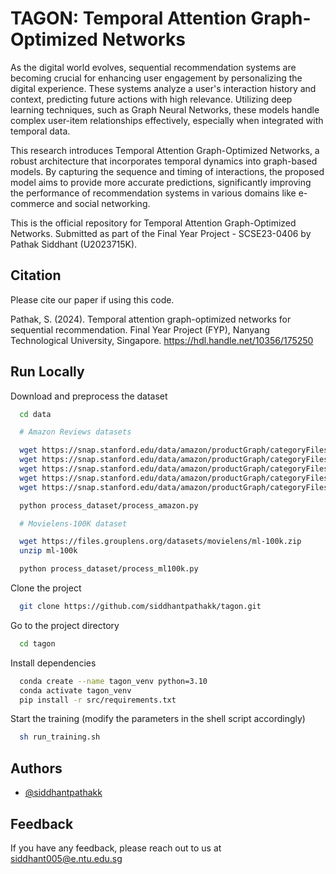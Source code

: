 # TAGON: Temporal Attention Graph-Optimized Networks


As the digital world evolves, sequential recommendation systems are becoming crucial for enhancing user engagement by personalizing the digital experience. These systems analyze a user's interaction history and context, predicting future actions with high relevance. Utilizing deep learning techniques, such as Graph Neural Networks, these models handle complex user-item relationships effectively, especially when integrated with temporal data.

This research introduces Temporal Attention Graph-Optimized Networks, a robust architecture that incorporates temporal dynamics into graph-based models. By capturing the sequence and timing of interactions, the proposed model aims to provide more accurate predictions, significantly improving the performance of recommendation systems in various domains like e-commerce and social networking.

This is the official repository for Temporal Attention Graph-Optimized Networks. Submitted as part of the Final Year Project - SCSE23-0406 by Pathak Siddhant (U2023715K).

## Citation

Please cite our paper if using this code.

Pathak, S. (2024). Temporal attention graph-optimized networks for sequential recommendation. Final Year Project (FYP), Nanyang Technological University, Singapore. https://hdl.handle.net/10356/175250
## Run Locally

Download and preprocess the dataset
```bash
  cd data

  # Amazon Reviews datasets

  wget https://snap.stanford.edu/data/amazon/productGraph/categoryFiles/reviews_Baby_5.json.gz 
  wget https://snap.stanford.edu/data/amazon/productGraph/categoryFiles/reviews_Digital_Music_5.json.gz
  wget https://snap.stanford.edu/data/amazon/productGraph/categoryFiles/reviews_Toys_and_Games_5.json.gz
  wget https://snap.stanford.edu/data/amazon/productGraph/categoryFiles/reviews_Books_5.json.gz
  wget https://snap.stanford.edu/data/amazon/productGraph/categoryFiles/reviews_Tools_and_Home_Improvement_5.json.gz

  python process_dataset/process_amazon.py

  # Movielens-100K dataset

  wget https://files.grouplens.org/datasets/movielens/ml-100k.zip
  unzip ml-100k

  python process_dataset/process_ml100k.py
```

Clone the project

```bash
  git clone https://github.com/siddhantpathakk/tagon.git
```

Go to the project directory

```bash
  cd tagon
```


Install dependencies

```bash
  conda create --name tagon_venv python=3.10
  conda activate tagon_venv
  pip install -r src/requirements.txt
```

Start the training (modify the parameters in the shell script accordingly)

```bash
  sh run_training.sh
```


## Authors

- [@siddhantpathakk](https://www.github.com/siddhantpathakk)


## Feedback

If you have any feedback, please reach out to us at siddhant005@e.ntu.edu.sg

